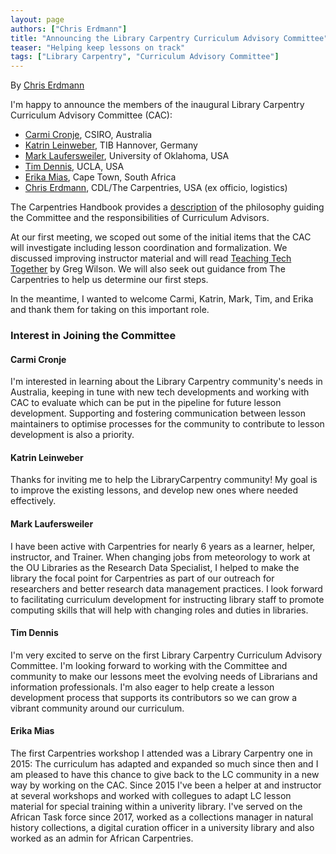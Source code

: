```yaml
---
layout: page
authors: ["Chris Erdmann"]
title: "Announcing the Library Carpentry Curriculum Advisory Committee"
teaser: "Helping keep lessons on track"
tags: ["Library Carpentry", "Curriculum Advisory Committee"]
---
```


By [Chris Erdmann](https://twitter.com/libcce)

I'm happy to announce the members of the inaugural Library Carpentry Curriculum Advisory Committee (CAC):

- [Carmi Cronje](https://twitter.com/machinical), CSIRO, Australia
- [Katrin Leinweber](https://twitter.com/gittaca), TIB Hannover, Germany
- [Mark Laufersweiler](https://twitter.com/laufers), University of Oklahoma, USA
- [Tim Dennis](https://twitter.com/jt14den), UCLA, USA
- [Erika Mias](https://twitter.com/erikamias), Cape Town, South Africa
- [Chris Erdmann](https://twitter.com/libcce), CDL/The Carpentries, USA (ex officio, logistics)

The Carpentries Handbook provides a 
[description](https://docs.carpentries.org/topic_folders/lesson_development/lesson_development_roles.html#curriculum-advisory-committee) 
of the philosophy guiding the Committee and the responsibilities of Curriculum Advisors. 

At our first meeting, we scoped out some of the initial items that the CAC will investigate including lesson coordination and formalization. We discussed improving instructor material and will read [Teaching Tech Together](http://teachtogether.tech/en/) by Greg Wilson. We will also seek out guidance from The Carpentries to help us determine our first steps. 

In the meantime, I wanted to welcome Carmi, Katrin, Mark, Tim, and Erika and thank them for taking on this important role. 

### Interest in Joining the Committee  

#### Carmi Cronje

I'm interested in learning about the Library Carpentry community's needs in Australia, keeping in tune with new tech 
developments and working with CAC to evaluate which can be put in the pipeline for future lesson development. 
Supporting and fostering communication between lesson maintainers to optimise processes for the 
community to contribute to lesson development is also a priority.

#### Katrin Leinweber

Thanks for inviting me to help the LibraryCarpentry community! My goal is to improve the existing lessons, and develop new ones where needed effectively.

#### Mark Laufersweiler
I have been active with Carpentries for nearly 6 years as a learner, helper, instructor, and Trainer. When changing jobs from meteorology to work at the OU Libraries as the Research Data Specialist, I helped to make the library the focal point for Carpentries as part of our outreach for researchers and better research data management practices. I look forward to facilitating curriculum development for instructing library staff to promote computing skills that will help with changing roles and duties in libraries.  

#### Tim Dennis
I'm very excited to serve on the first Library Carpentry Curriculum Advisory Committee. I'm looking forward to working with the Committee and community to make our lessons meet the evolving needs of Librarians and information professionals.  I'm also eager to help create a lesson development process that supports its contributors so we can grow a vibrant community around our curriculum. 

#### Erika Mias
The first Carpentries workshop I attended was a Library Carpentry one in 2015: The curriculum has adapted and expanded so much since then and I am pleased to have this chance to give back to the LC community in a new way by working on the CAC. Since 2015 I've been a helper at and instructor at several workshops and worked with collegues to adapt LC lesson material for special training within a univerity library. I've served on the African Task force since 2017, worked as a collections manager in natural history collections, a digital curation officer in a university library and also worked as an admin for African Carpentries. 
